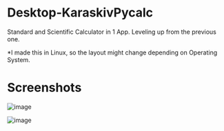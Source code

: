 # Desktop-KaraskivPycalc
Standard and Scientific Calculator in 1 App. Leveling up from the previous one.

*I made this in Linux, so the layout might change depending on Operating System.

# Screenshots
![image](https://user-images.githubusercontent.com/82354360/118929131-52b3fa80-b96e-11eb-9078-a559d11900f3.png)

![image](https://user-images.githubusercontent.com/82354360/118998003-4bfba680-b9b3-11eb-8909-30b7f87ca54a.png)

